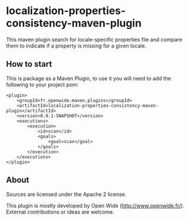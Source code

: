 localization-properties-consistency-maven-plugin
================================================

This maven plugin search for locale-specific properties file and compare them to indicate if a property is missing for a given locale.

How to start
------------

This is package as a Maven Plugin, to use it you will need to add the following to your project pom:

    <plugin>
    	<groupId>fr.openwide.maven.plugins</groupId>
    	<artifactId>localization-properties-consistency-maven-plugin</artifactId>
    	<version>0.0.1-SNAPSHOT</version>
    	<executions>
    		<execution>
    			<id>scan</id>
    			<goals>
    				<goal>scan</goal>
    			</goals>
    		</execution>
    	</executions>
    </plugin>

About
-----

Sources are licensed under the Apache 2 license.

This plugin is mostly developed by Open Wide (http://www.openwide.fr/). External contributions or ideas are welcome.
